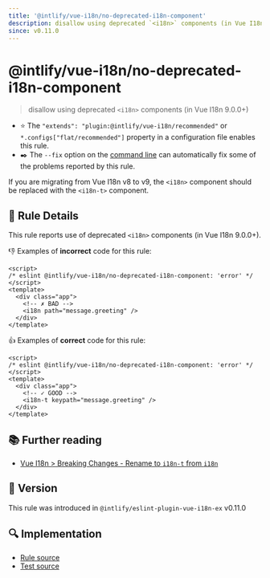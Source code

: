 ```yaml
---
title: '@intlify/vue-i18n/no-deprecated-i18n-component'
description: disallow using deprecated `<i18n>` components (in Vue I18n 9.0.0+)
since: v0.11.0
---
```


# @intlify/vue-i18n/no-deprecated-i18n-component

> disallow using deprecated `<i18n>` components (in Vue I18n 9.0.0+)

- :star: The `"extends": "plugin:@intlify/vue-i18n/recommended"` or `*.configs["flat/recommended"]` property in a configuration file enables this rule.
- :black_nib:️ The `--fix` option on the [command line](http://eslint.org/docs/user-guide/command-line-interface#fix) can automatically fix some of the problems reported by this rule.

If you are migrating from Vue I18n v8 to v9, the `<i18n>` component should be replaced with the `<i18n-t>` component.

## :book: Rule Details

This rule reports use of deprecated `<i18n>` components (in Vue I18n 9.0.0+).

:-1: Examples of **incorrect** code for this rule:

<eslint-code-block fix>

<!-- eslint-skip -->

```vue
<script>
/* eslint @intlify/vue-i18n/no-deprecated-i18n-component: 'error' */
</script>
<template>
  <div class="app">
    <!-- ✗ BAD -->
    <i18n path="message.greeting" />
  </div>
</template>
```

</eslint-code-block>

:+1: Examples of **correct** code for this rule:

<eslint-code-block fix>

<!-- eslint-skip -->

```vue
<script>
/* eslint @intlify/vue-i18n/no-deprecated-i18n-component: 'error' */
</script>
<template>
  <div class="app">
    <!-- ✓ GOOD -->
    <i18n-t keypath="message.greeting" />
  </div>
</template>
```

</eslint-code-block>

## :books: Further reading

- [Vue I18n > Breaking Changes - Rename to `i18n-t` from `i18n`](https://vue-i18n.intlify.dev/guide/migration/breaking.html#rename-to-i18n-tfrom-i18n)

## :rocket: Version

This rule was introduced in `@intlify/eslint-plugin-vue-i18n-ex` v0.11.0

## :mag: Implementation

- [Rule source](https://github.com/intlify/eslint-plugin-vue-i18n-ex/blob/master/lib/rules/no-deprecated-i18n-component.ts)
- [Test source](https://github.com/intlify/eslint-plugin-vue-i18n-ex/tree/master/tests/lib/rules/no-deprecated-i18n-component.ts)
